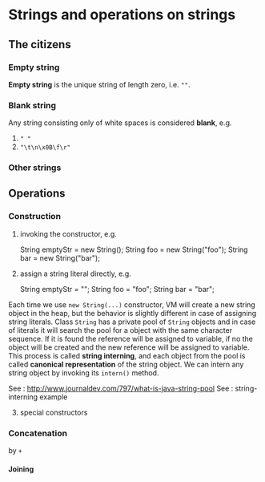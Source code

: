 # Strings and operations on strings

## The citizens

### Empty string
**Empty string** is the unique string of length zero, i.e. `""`.

### Blank string
Any string consisting only of white spaces is considered **blank**, e.g.

1. `" "`
2. `"\t\n\x0B\f\r"`

### Other strings 

## Operations

### Construction

1. invoking the constructor, e.g.

    String emptyStr = new String();
    String foo = new String("foo");
    String bar = new String("bar");

2. assign a string literal directly, e.g.

    String emptyStr = "";
    String foo = "foo";
    String bar = "bar";

Each time we use `new String(...)` constructor, VM will create a new string object in the heap, but the behavior is slightly different in case of assigning string literals. Class `String` has a private pool of `String` objects and in case of literals it will search the pool for a object with the same character sequence. If it is found the reference will be assigned to variable, if no the object will be created and the new reference will be assigned to variable. This process is called **string interning**, and each object from the pool is called **canonical representation** of the string object. We can intern any string object by invoking its `intern()` method.

See : http://www.journaldev.com/797/what-is-java-string-pool
See : string-interning example

3. special constructors


### Concatenation

by `+`

#### Joining



